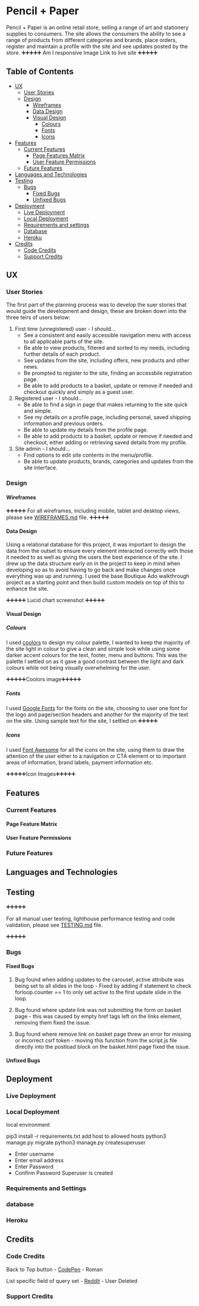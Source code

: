 # Pencil + Paper
Pencil + Paper is an online retail store, selling a range of art and stationery supplies to consumers. The site allows the consumers the ability to see a range of products from different categories and brands, place orders, register and maintain a profile with the site and see updates posted by the store.
➕➕➕➕➕
Am I responsive Image
Link to live site
➕➕➕➕➕
## Table of Contents
-   [UX](#ux)
    -   [User Stories](#user-stories)
    -   [Design](#design)
        -   [Wireframes](#wireframes)
        -   [Data Design](#data-design)
        -   [Visual Design](#visual-design)
            -   [Colours](#colours)
            -   [Fonts](#fonts)
            -   [Icons](#icons)
-   [Features](#features)
    -   [Current Features](#current-features)
        -   [Page Features Matrix](#page-features-matrix)
        -   [User Feature Permissions](#user-features-permissions)
    -   [Future Features](#future-features)
-   [Languages and Technologies](#languages-and-technologies)
-   [Testing](#testing)
    -   [Bugs](#bugs)
        -   [Fixed Bugs](#fixed-bugs)
        -   [Unfixed Bugs](#unfixed-bugs)
-   [Deployment](#deployment)
    -   [Live Deployment](#live-deployment)
    -   [Local Deployment](#local-deployment)
    -   [Requirements and settings](#requirements-and-settings)
    -   [Database](#database)
    -   [Heroku](#heroku)
-   [Credits](#credits)
    -   [Code Credits](#code-credits)
    -   [Support Credits](#support-credits)
## UX
### User Stories
The first part of the planning process was to develop the suer stories that would guide the development and design, these are broken down into the three teirs of users below: 
1. First time (unregistered) user - I should...
    - See a consistent and easily accessible navigation menu with access to all applicable parts of the site.
    - Be able to view products, filtered and sorted to my needs, including further details of each product.
    - See updates from the site, including offers, new products and other news.
    - Be prompted to register to the site, finding an accessbile registration page.
    - Be able to add products to a basket, update or remove if needed and checkout quickly and simply as a guest user.
2. Registered user - I should...
    - Be able to find a sign in page that makes returning to the site quick and simple.
    - See my details on a profile page, including personal, saved shipping information and previous orders.
    - Be able to update my details from the profile page.
    - Be able to add products to a basket, update or remove if needed and checkout, either adding or retrieving saved details from my profile.
3. Site admin - I should...
    - Find options to edit site contents in the menu/profile.
    - Be able to update products, brands, categories and updates from the site interface.
### Design
#### Wireframes
➕➕➕➕➕
For all wireframes, including mobile, tablet and desktop views, please see [WIREFRAMES.md](WIREFRAMES.md) file.
➕➕➕➕➕
#### Data Design
Using a relational database for this project, it was important to design the data from the outset to ensure every element interacted correctly with those it needed to as well as giving the users the best experience of the site.
I drew up the data structure early on in the project to keep in mind when developing so as to avoid having to go back and make changes once everything was up and running. I used the base Boutique Ado walkthrough project as a starting point and then build custom models on top of this to enhance the site.

➕➕➕➕➕
Lucid chart screenshot
➕➕➕➕➕

#### Visual Design
##### Colours
I used [coolors](https://coolors.co/) to design my colour palette, I wanted to keep the majority of the site light in colour to give a clean and simple look while using some darker accent colours for the text, footer, menu and buttons. This was the palette I settled on as it gave a good contrast between the light and dark colours while not being visually overwhelming for the user.

➕➕➕➕➕Coolors image➕➕➕➕➕
##### Fonts
I used [Google Fonts](https://fonts.google.com/) for the fonts on the site, choosing to user one font for the logo and page/section headers and another for the majority of the text on the site. Using sample text for the site, I settled on ➕➕➕➕➕
##### Icons
I used [Font Awesome](https://fontawesome.com/) for all the icons on the site, using them to draw the attention of the user either to a navigation or CTA element or to important areas of information, brand labels, payment information etc.

➕➕➕➕➕Icon Images➕➕➕➕➕
## Features
### Current Features
#### Page Feature Matrix
#### User Feature Permissions
### Future Features
## Languages and Technologies

## Testing

➕➕➕➕➕

For all manual user testing, lighthouse performance testing and code validation, please see [TESTING.md](TESTING.md) file.

➕➕➕➕➕

### Bugs

#### Fixed Bugs
1. Bug found when adding updates to the carousel, active attribute was being set to all slides in the loop - Fixed by adding if statement to check forloop.counter == 1 to only set active to the first update slide in the loop.

2. Bug found where update link was not submitting the form on basket page - this was caused by empty href tags left on the links element, removing them fixed the issue.

3. Bug found where remove link on basket page threw an error for missing or incorrect csrf token - moving this function from the script.js file directly into the postload block on the basket.html page fixed the issue.

#### Unfixed Bugs
## Deployment
### Live Deployment
### Local Deployment

local environment

pip3 install -r requirements.txt
add host to allowed hosts
python3 manage.py migrate
python3 manage.py createsuperuser
- Enter username
- Enter email address
- Enter Password
- Confirm Password
Superuser is created

### Requirements and Settings
### database
### Heroku

## Credits

### Code Credits

Back to Top button - [CodePen](https://codepen.io/Shiko/pen/NxpZae) - Roman

List specific field of query set - [Reddit](https://www.reddit.com/r/django/comments/x4vgcs/how_to_get_all_the_ids_into_a_list/) - User Deleted

### Support Credits